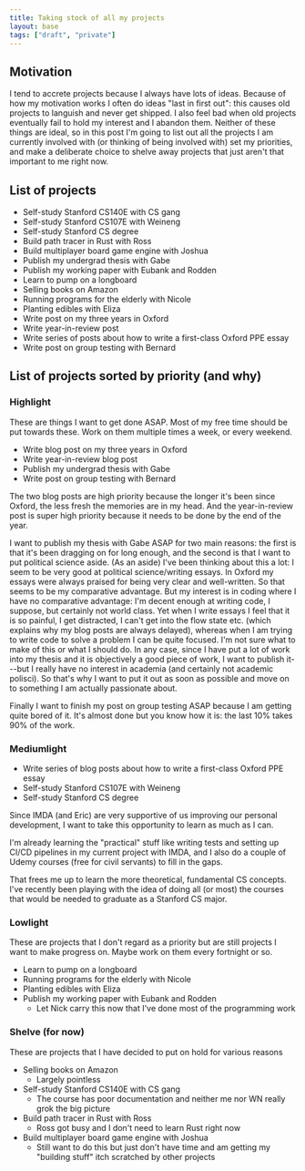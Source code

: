 ```yaml
---
title: Taking stock of all my projects
layout: base
tags: ["draft", "private"]
---
```


## Motivation

I tend to accrete projects because I always have lots of ideas.
Because of how my motivation works I often do ideas "last in first out":
this causes old projects to languish and never get shipped.
I also feel bad when old projects eventually fail to hold my interest
and I abandon them.
Neither of these things are ideal,
so in this post I'm going to list out all the projects I am currently involved with
(or thinking of being involved with)
set my priorities,
and make a deliberate choice to shelve away projects 
that just aren't that important to me right now.

## List of projects

- Self-study Stanford CS140E with CS gang
- Self-study Stanford CS107E with Weineng
- Self-study Stanford CS degree
- Build path tracer in Rust with Ross
- Build multiplayer board game engine with Joshua
- Publish my undergrad thesis with Gabe
- Publish my working paper with Eubank and Rodden
- Learn to pump on a longboard
- Selling books on Amazon
- Running programs for the elderly with Nicole
- Planting edibles with Eliza
- Write post on my three years in Oxford
- Write year-in-review post
- Write series of posts about how to write a first-class Oxford PPE essay 
- Write post on group testing with Bernard

## List of projects sorted by priority (and why)

### Highlight

These are things I want to get done ASAP.
Most of my free time should be put towards these.
Work on them multiple times a week, or every weekend.

- Write blog post on my three years in Oxford
- Write year-in-review blog post
- Publish my undergrad thesis with Gabe
- Write post on group testing with Bernard

The two blog posts are high priority because 
the longer it's been since Oxford,
the less fresh the memories are in my head.
And the year-in-review post is super high priority
because it needs to be done by the end of the year.

I want to publish my thesis with Gabe ASAP
for two main reasons:
the first is that it's been dragging on for long enough,
and the second is that I want to put political science aside.
(As an aside)
I've been thinking about this a lot:
I seem to be very good at political science/writing essays.
In Oxford my essays were always praised for being very clear
and well-written.
So that seems to be my comparative advantage.
But my interest is in coding where I have no comparative advantage:
I'm decent enough at writing code, I suppose,
but certainly not world class.
Yet when I write essays I feel that it is so painful,
I get distracted, I can't get into the flow state etc.
(which explains why my blog posts are always delayed),
whereas when I am trying to write code to solve a problem
I can be quite focused.
I'm not sure what to make of this or what I should do.
In any case, since I have put a lot of work into my thesis 
and it is objectively a good piece of work,
I want to publish it---but I really have no interest
in academia (and certainly not academic polisci).
So that's why I want to put it out as soon as possible
and move on to something I am actually passionate about.

Finally I want to finish my post on group testing ASAP
because I am getting quite bored of it. It's almost done
but you know how it is: the last 10% takes 90% of the work.

### Mediumlight

- Write series of blog posts about how to write a first-class Oxford PPE essay 
- Self-study Stanford CS107E with Weineng
- Self-study Stanford CS degree

Since IMDA (and Eric) are very supportive of us
improving our personal development,
I want to take this opportunity to learn as much as I can.

I'm already learning the "practical" stuff
like writing tests and setting up CI/CD pipelines
in my current project with IMDA,
and I also do a couple of Udemy courses (free for civil servants) 
to fill in the gaps.

That frees me up to learn the more theoretical, fundamental 
CS concepts.
I've recently been playing with the idea of 
doing all (or most) the courses that would be needed
to graduate as a Stanford CS major.

### Lowlight

These are projects that I don't regard as a priority
but are still projects I want to make progress on.
Maybe work on them every fortnight or so.

- Learn to pump on a longboard
- Running programs for the elderly with Nicole
- Planting edibles with Eliza
- Publish my working paper with Eubank and Rodden
  - Let Nick carry this now that I've done most of the programming work

### Shelve (for now)

These are projects that I have decided to put on hold
for various reasons

- Selling books on Amazon
  - Largely pointless
- Self-study Stanford CS140E with CS gang
  - The course has poor documentation and neither me nor WN
  really grok the big picture
- Build path tracer in Rust with Ross
  - Ross got busy and I don't need to learn Rust right now
- Build multiplayer board game engine with Joshua
  - Still want to do this but just don't have time
  and am getting my "building stuff" itch scratched by other projects
